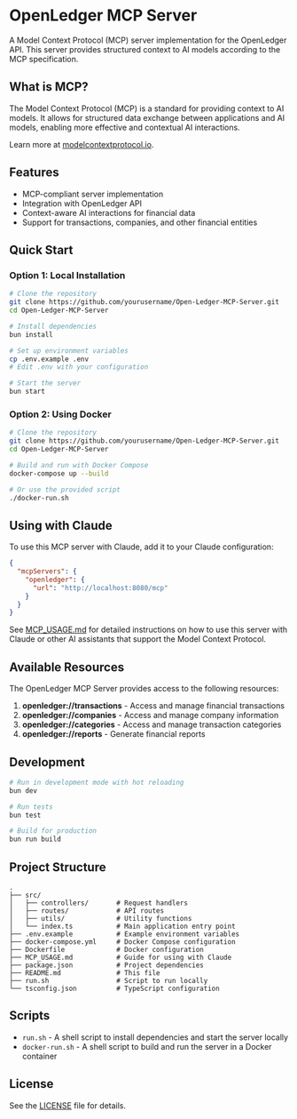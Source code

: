 # OpenLedger MCP Server

A Model Context Protocol (MCP) server implementation for the OpenLedger API. This server provides structured context to AI models according to the MCP specification.

## What is MCP?

The Model Context Protocol (MCP) is a standard for providing context to AI models. It allows for structured data exchange between applications and AI models, enabling more effective and contextual AI interactions.

Learn more at [modelcontextprotocol.io](https://modelcontextprotocol.io).

## Features

- MCP-compliant server implementation
- Integration with OpenLedger API
- Context-aware AI interactions for financial data
- Support for transactions, companies, and other financial entities

## Quick Start

### Option 1: Local Installation

```bash
# Clone the repository
git clone https://github.com/yourusername/Open-Ledger-MCP-Server.git
cd Open-Ledger-MCP-Server

# Install dependencies
bun install

# Set up environment variables
cp .env.example .env
# Edit .env with your configuration

# Start the server
bun start
```

### Option 2: Using Docker

```bash
# Clone the repository
git clone https://github.com/yourusername/Open-Ledger-MCP-Server.git
cd Open-Ledger-MCP-Server

# Build and run with Docker Compose
docker-compose up --build

# Or use the provided script
./docker-run.sh
```

## Using with Claude

To use this MCP server with Claude, add it to your Claude configuration:

```json
{
  "mcpServers": {
    "openledger": {
      "url": "http://localhost:8080/mcp"
    }
  }
}
```

See [MCP_USAGE.md](MCP_USAGE.md) for detailed instructions on how to use this server with Claude or other AI assistants that support the Model Context Protocol.

## Available Resources

The OpenLedger MCP Server provides access to the following resources:

1. **openledger://transactions** - Access and manage financial transactions
2. **openledger://companies** - Access and manage company information
3. **openledger://categories** - Access and manage transaction categories
4. **openledger://reports** - Generate financial reports

## Development

```bash
# Run in development mode with hot reloading
bun dev

# Run tests
bun test

# Build for production
bun run build
```

## Project Structure

```
.
├── src/
│   ├── controllers/       # Request handlers
│   ├── routes/            # API routes
│   ├── utils/             # Utility functions
│   └── index.ts           # Main application entry point
├── .env.example           # Example environment variables
├── docker-compose.yml     # Docker Compose configuration
├── Dockerfile             # Docker configuration
├── MCP_USAGE.md           # Guide for using with Claude
├── package.json           # Project dependencies
├── README.md              # This file
├── run.sh                 # Script to run locally
└── tsconfig.json          # TypeScript configuration
```

## Scripts

- `run.sh` - A shell script to install dependencies and start the server locally
- `docker-run.sh` - A shell script to build and run the server in a Docker container

## License

See the [LICENSE](LICENSE) file for details. 